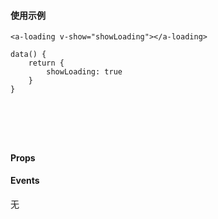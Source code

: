 <docs-header :active="headerActive"></docs-header>

<div class="docs-container">
	<docs-sidebar :active="sidebarActive"></docs-sidebar>
	<div class="docs-content">
	
#### 使用示例
	
	<a-loading v-show="showLoading"></a-loading>

	data() {
		return {
			showLoading: true
		}
	}

<div class="loading-container">
	<a-loading v-show="showLoading"></a-loading>
</div>


#### Props

<a-table :tableData="tableData" :tableHead="tableHead"></a-table>

#### Events

无


<script>
	import Head from '../../common/table.js'
	export default {
		data() {
			return {
				sidebarActive: '/#/docs/loading',
				headerActive: 'docs',
				showLoading: true,
				tableData: [
					{
						name: "show",
						description: "是否展示",
						type: "Boolean",
						necessary: "是",
						double: "否",
						default: "false"
					}
				],
				tableHead: Head.propHead
			}
		}
	}
</script>

<style lang="less">
	.loading-container {
		position: relative;
		width:100%;
		height: 60px;
	}
</style>

</div>
</div>